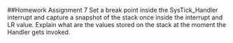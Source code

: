 ##Homework Assignment 7
Set a break point inside the SysTick_Handler interrupt and capture a snapshot of the stack once inside the interrupt and LR value. Explain what are the values stored on the stack at the moment the Handler gets invoked.
